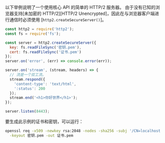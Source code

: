 
以下举例说明了一个使用核心 API 的简单的 HTTP/2 服务器。 
由于没有已知的浏览器支持[未加密的 HTTP/2][HTTP/2 Unencrypted]，因此在与浏览器客户端进行通信时必须使用 [`http2.createSecureServer()`]。

```js
const http2 = require('http2');
const fs = require('fs');

const server = http2.createSecureServer({
  key: fs.readFileSync('密钥.pem'),
  cert: fs.readFileSync('证书.pem')
});
server.on('error', (err) => console.error(err));

server.on('stream', (stream, headers) => {
  // 流是一个双工流。
  stream.respond({
    'content-type': 'text/html',
    ':status': 200
  });
  stream.end('<h1>你好世界</h1>');
});

server.listen(8443);
```

要生成此示例的证书和密钥，可以运行：

```bash
openssl req -x509 -newkey rsa:2048 -nodes -sha256 -subj '/CN=localhost' \
  -keyout 密钥.pem -out 证书.pem
```

